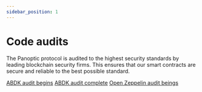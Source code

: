 ```yaml
---
sidebar_position: 1
---
```


# Code audits
The Panoptic protocol is audited to the highest security standards by leading blockchain security firms.
This ensures that our smart contracts are secure and reliable to the best possible standard.

[ABDK audit begins](https://www.panoptic.xyz/blog-posts/panoptic-x-abdk)
[ABDK audit complete](https://www.panoptic.xyz/blog-posts/abdk-completes-panoptic-audit)
[Open Zeppelin audit beings](https://www.panoptic.xyz/blog-posts/panoptic-x-openzeppelin)
